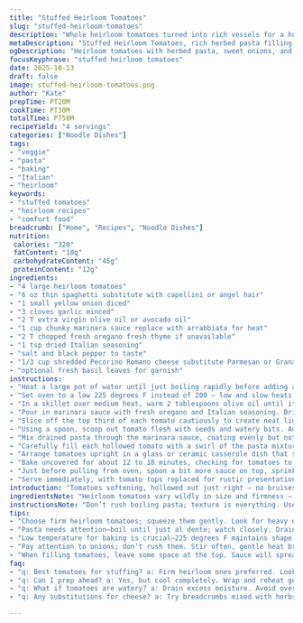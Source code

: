 ```yaml
---
title: "Stuffed Heirloom Tomatoes"
slug: "stuffed-heirloom-tomatoes"
description: "Whole heirloom tomatoes turned into rich vessels for a herbed pasta filling. Onions slowly sweetened in oil, garlic soft but not burnt. Sauce infused with fresh herbs, chunked tomato flesh folded in for extra texture and tang. Pasta cooked al dente, tossed lightly with robust sauce melded inside ripe tomato shells. Oven warming tomatoes through just enough to marry flavors, melt cheese topping gently to finish. Serving with reserved tomato caps adds rustic charm. Variations on herbs and cheeses keep this versatile. Watch for watery tomatoes or mushy shells; firmness imperative. Simple, layered, mindful technique for satisfying from start to finish."
metaDescription: "Stuffed Heirloom Tomatoes, rich herbed pasta filling, satisfying flavors work together for a vibrant Italian-inspired dish."
ogDescription: "Heirloom tomatoes with herbed pasta, sweet onions, and a burst of flavors baked lightly. Rustic presentation and comfort all in one dish."
focusKeyphrase: "stuffed heirloom tomatoes"
date: 2025-10-13
draft: false
image: stuffed-heirloom-tomatoes.png
author: "Kate"
prepTime: PT20M
cookTime: PT30M
totalTime: PT50M
recipeYield: "4 servings"
categories: ["Noodle Dishes"]
tags:
- "veggie"
- "pasta"
- "baking"
- "Italian"
- "heirloom"
keywords:
- "stuffed tomatoes"
- "heirloom recipes"
- "comfort food"
breadcrumb: ["Home", "Recipes", "Noodle Dishes"]
nutrition: 
 calories: "320"
 fatContent: "10g"
 carbohydrateContent: "45g"
 proteinContent: "12g"
ingredients:
- "4 large heirloom tomatoes"
- "6 oz thin spaghetti substitute with capellini or angel hair"
- "1 small yellow onion diced"
- "3 cloves garlic minced"
- "2 T extra virgin olive oil or avocado oil"
- "1 cup chunky marinara sauce replace with arrabbiata for heat"
- "2 T chopped fresh oregano fresh thyme if unavailable"
- "1 tsp dried Italian seasoning"
- "salt and black pepper to taste"
- "1/3 cup shredded Pecorino Romano cheese substitute Parmesan or Grana Padano"
- "optional fresh basil leaves for garnish"
instructions:
- "Heat a large pot of water until just boiling rapidly before adding a generous pinch of salt. Drop spaghetti in, stirring occasionally to prevent sticking. Cook until just shy of tender but still with bite. Drain and toss quickly with a splash of olive oil to keep strands separate."
- "Set oven to a low 225 degrees F instead of 200 – low and slow heats tomatoes evenly without drying out. This step won’t rush; watch color and feel not minutes."
- "In a skillet over medium heat, warm 2 tablespoons olive oil until it shimmers but does not smoke. Add diced onions, stir often until glossy and translucent, edges softening but no browning. Garlic minced fine goes in last because it burns fast, drops in and stirs immediately till fragrant, about 30 seconds."
- "Pour in marinara sauce with fresh oregano and Italian seasoning. Bring to a gentle simmer – bubbling gently without roaring. Season carefully with salt and pepper, as sauce concentration will deepen once baked."
- "Slice off the top third of each tomato cautiously to create neat lids. Keep these to the side for plating."
- "Using a spoon, scoop out tomato flesh with seeds and watery bits. Add this scooped pulp into the sauce, stirring for texture and tang. This adds moisture and freshness, key for avoiding dryness inside the tomatoes."
- "Mix drained pasta through the marinara sauce, coating evenly but not drowning. The strands should cling lightly."
- "Carefully fill each hollowed tomato with a swirl of the pasta mixture. Don’t overpack – leave room for sauce to spread inside while baking."
- "Arrange tomatoes upright in a glass or ceramic casserole dish that supports them firmly. If any tipsy, wedge small pieces of foil under base for balance."
- "Bake uncovered for about 12 to 18 minutes, checking for tomatoes to soften but keep shape. Skin should wrinkle slightly but stay taut. You’ll hear faint bubbling of sauce as it warms through."
- "Just before pulling from oven, spoon a bit more sauce on top, sprinkle with Pecorino Romano cheese. Cheese should melt gently, forming a light crust rather than brown spots."
- "Serve immediately, with tomato tops replaced for rustic presentation. Fresh basil leaves scattered on plate add aroma and color contrast."
introduction: "Tomatoes softening, hollowed out just right — no bruises, firm but not rock hard. The smell of onions sizzling, slowly turning translucent in a pool of easy olive oil. Garlic joins last, pungent but not overcooked. The sauce thickens gently, with fresh oregano lending a woodsy aroma that lifts a simple marinara into something sharper, brighter. Pasta strands slipping through boiling water until tender—watch it closely, not mushy, al dente is king here. Mixing scooped tomato flesh into sauce adds subtle texture and intensifies fresh flavor. Filling the tomato shells with tangled noodles bathed in sauce. Baking slowly, low heat coaxing flavors to meld without collapsing the tomatoes. Cheese melts lightly, a final touch that adds salty richness. A rustic meal, midweek comfort with complexity behind an ostensibly simple dish."
ingredientsNote: "Heirloom tomatoes vary wildly in size and firmness — feel before buying. Look for slightly firm, heavy for their size with taut skin to hold filling without leaking. Capellini or angel hair pasta work well here; they soak sauce without becoming clumpy. Olive oil is traditional, but avocado oil is a good neutral substitute with a higher smoke point, safe for sautéing garlic. Marinara can be swapped for spicy arrabbiata to add heat or a smoky chipotle version if you want to take risks. Fresh oregano dominates here, but if you only have thyme, it’s a worthy replacement with less assertiveness. Pecorino Romano adds a sharper edge than Parmesan; you can mix the two to balance salt and milder sweetness. If no cheese, breadcrumbs mixed with herbs and a touch of olive oil provide a pleasant crunch topping."
instructionsNote: "Don’t rush boiling pasta; texture is everything. Use a large pot for water to circulate freely, toss soon after draining with a touch of oil to prevent sticking. The slow oven temperature is critical — tomatoes build flavor during gentle warming, not roasting. Overheating shrinks them too much, turning stuffing to mush. Sauté onions slowly, frequent stirring to bring out natural sweetness without burning; garlic is added at the end to avoid bitterness. Integrating hollowed tomato flesh into sauce prevents watery gaps and intensifies freshness. When filling tomatoes, use a fork or small spoon and gently swirl pasta inside so sauce coats well. Bake uncovered for vapor to escape, capturing a lush but not soggy interior. Cheese topping melts easily; avoid broiling unless you want a scorched crust. Serve right away, or tomatoes turn mealy and lose integrity. If you must prep early, cool completely then rewarm gently wrapped in foil."
tips:
- "Choose firm heirloom tomatoes; squeeze them gently. Look for heavy ones with taut skin. Avoid any bruises. Make sure they can hold filling upright."
- "Pasta needs attention—boil until just al dente; watch closely. Drain quickly, toss with oil to prevent sticking. Time is key for texture."
- "Low temperature for baking is crucial—225 degrees F maintains shape, prevents mushy interiors. Let those tomatoes warm gradually, meld flavors."
- "Pay attention to onions; don’t rush them. Stir often, gentle heat brings out sweetness. Keep garlic last in the pan to avoid bitterness."
- "When filling tomatoes, leave some space at the top. Sauce will spread inside, adding flavor. Overpacking might cause them to burst."
faq:
- "q: Best tomatoes for stuffing? a: Firm heirloom ones preferred. Look for heaviness. Taut skin matters. Soft, bruised tomatoes won’t hold."
- "q: Can I prep ahead? a: Yes, but cool completely. Wrap and reheat gently. Do not overcook, or they’ll turn mushy. Watch closely."
- "q: What if tomatoes are watery? a: Drain excess moisture. Avoid overly ripe ones. Firmness key for stability; scoop out seeds softly."
- "q: Any substitutions for cheese? a: Try breadcrumbs mixed with herbs. Or mix different types of cheese. Pecorino or Parmesan works well."

---
```

